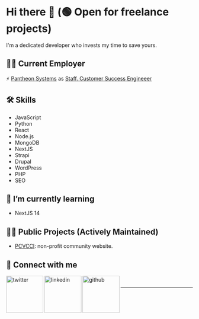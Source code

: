 # Hi there 👋 (🟢 Open for freelance projects)

I'm a dedicated developer who invests my time to save yours.

## 🧑‍💼 Current Employer
⚡ [Pantheon Systems](https://pantheon.io) as [Staff. Customer Success Engineeer](https://www.linkedin.com/in/jahz/)

## 🛠️ Skills

- JavaScript
- Python
- React
- Node.js
- MongoDB
- NextJS
- Strapi
- Drupal
- WordPress
- PHP
- SEO

## 🌱 I’m currently learning

- NextJS 14

## 👨‍💻 Public Projects (Actively Maintained)

- [PCVCCI](https://www.pcvcci.com): non-profit community website.

## 🔗 Connect with me

[<img align="left" alt="twitter" width="100px" src="https://img.shields.io/badge/Twitter-1DA1F2?style=for-the-badge&logo=twitter&logoColor=white" />][twitter]
[<img align="left" alt="linkedin" width="100px" src="https://img.shields.io/badge/LinkedIn-0077B5?style=for-the-badge&logo=linkedin&logoColor=white" />][linkedin]
[<img align="left" alt="github" width="100px" src="https://img.shields.io/badge/GitHub-181717?style=for-the-badge&logo=github&logoColor=white" />][github]

<br />

---

[twitter]: https://twitter.com/dev_jahz
[linkedin]: https://linkedin.com/in/jahz
[github]: https://github.com/jahzlariosa

